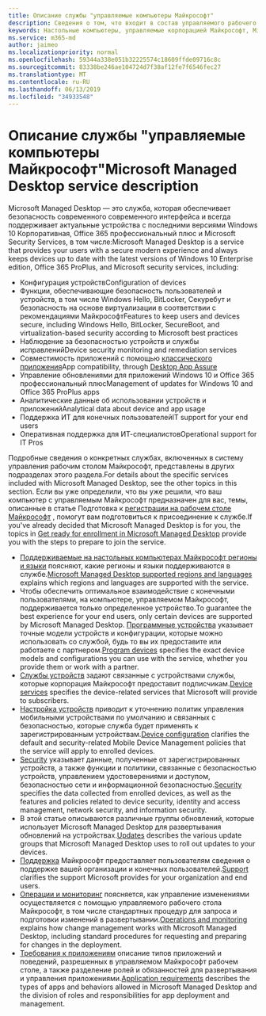 ```yaml
---
title: Описание службы "управляемые компьютеры Майкрософт"
description: Сведения о том, что входит в состав управляемого рабочего стола Майкрософт в качестве службы
keywords: Настольные компьютеры, управляемые корпорацией Майкрософт, Microsoft 365, служба, документация
ms.service: m365-md
author: jaimeo
ms.localizationpriority: normal
ms.openlocfilehash: 59344a338e051b32225574c18609ffde09716c8c
ms.sourcegitcommit: 83338be246ae104724d7f38af12fe7f6546fec27
ms.translationtype: MT
ms.contentlocale: ru-RU
ms.lasthandoff: 06/13/2019
ms.locfileid: "34933548"
---
```

# <a name="microsoft-managed-desktop-service-description"></a><span data-ttu-id="f20d6-104">Описание службы "управляемые компьютеры Майкрософт"</span><span class="sxs-lookup"><span data-stu-id="f20d6-104">Microsoft Managed Desktop service description</span></span>

<span data-ttu-id="f20d6-105">Microsoft Managed Desktop — это служба, которая обеспечивает безопасность современного современного интерфейса и всегда поддерживает актуальные устройства с последними версиями Windows 10 Корпоративная, Office 365 профессиональный плюс и Microsoft Security Services, в том числе:</span><span class="sxs-lookup"><span data-stu-id="f20d6-105">Microsoft Managed Desktop is a service that provides your users with a secure modern experience and always keeps devices up to date with the latest versions of Windows 10 Enterprise edition, Office 365 ProPlus, and Microsoft security services, including:</span></span>

- <span data-ttu-id="f20d6-106">Конфигурация устройств</span><span class="sxs-lookup"><span data-stu-id="f20d6-106">Configuration of devices</span></span>
- <span data-ttu-id="f20d6-107">Функции, обеспечивающие безопасность пользователей и устройств, в том числе Windows Hello, BitLocker, Секуребут и безопасность на основе виртуализации в соответствии с рекомендациями Майкрософт</span><span class="sxs-lookup"><span data-stu-id="f20d6-107">Features to keep users and devices secure, including Windows Hello, BitLocker, SecureBoot, and virtualization-based security according to Microsoft best practices</span></span>
- <span data-ttu-id="f20d6-108">Наблюдение за безопасностью устройств и службы исправлений</span><span class="sxs-lookup"><span data-stu-id="f20d6-108">Device security monitoring and remediation services</span></span>
- <span data-ttu-id="f20d6-109">Совместимость приложений с помощью [классического приложения](https://docs.microsoft.com/fasttrack/win-10-desktop-app-assure)</span><span class="sxs-lookup"><span data-stu-id="f20d6-109">App compatibility, through [Desktop App Assure](https://docs.microsoft.com/fasttrack/win-10-desktop-app-assure)</span></span>
- <span data-ttu-id="f20d6-110">Управление обновлениями для приложений Windows 10 и Office 365 профессиональный плюс</span><span class="sxs-lookup"><span data-stu-id="f20d6-110">Management of updates for Windows 10 and Office 365 ProPlus apps</span></span>
- <span data-ttu-id="f20d6-111">Аналитические данные об использовании устройств и приложений</span><span class="sxs-lookup"><span data-stu-id="f20d6-111">Analytical data about device and app usage</span></span>
- <span data-ttu-id="f20d6-112">Поддержка ИТ для конечных пользователей</span><span class="sxs-lookup"><span data-stu-id="f20d6-112">IT support for your end users</span></span>
- <span data-ttu-id="f20d6-113">Оперативная поддержка для ИТ-специалистов</span><span class="sxs-lookup"><span data-stu-id="f20d6-113">Operational support for IT Pros</span></span>

<span data-ttu-id="f20d6-114">Подробные сведения о конкретных службах, включенных в систему управления рабочим столом Майкрософт, представлены в других подразделах этого раздела.</span><span class="sxs-lookup"><span data-stu-id="f20d6-114">For details about the specific services included with Microsoft Managed Desktop, see the other topics in this section.</span></span> <span data-ttu-id="f20d6-115">Если вы уже определили, что вы уже решили, что ваш компьютер с управляемым Майкрософт предназначен для вас, темы, описанные в статье Подготовка к [регистрации на рабочем столе Майкрософт](https://docs.microsoft.com/microsoft-365/managed-desktop/get-ready/) , помогут вам подготовиться к присоединение к службе.</span><span class="sxs-lookup"><span data-stu-id="f20d6-115">If you've already decided that Microsoft Managed Desktop is for you, the topics in [Get ready for enrollment in Microsoft Managed Desktop](https://docs.microsoft.com/microsoft-365/managed-desktop/get-ready/) provide you with the steps to prepare to join the service.</span></span>

- <span data-ttu-id="f20d6-116">[Поддерживаемые на настольных компьютерах Майкрософт регионы и языки](regions-languages.md) поясняют, какие регионы и языки поддерживаются в службе.</span><span class="sxs-lookup"><span data-stu-id="f20d6-116">[Microsoft Managed Desktop supported regions and languages](regions-languages.md) explains which regions and languages are supported with the service.</span></span>
- <span data-ttu-id="f20d6-117">Чтобы обеспечить оптимальное взаимодействие с конечными пользователями, на компьютере, управляемом Майкрософт, поддерживается только определенное устройство.</span><span class="sxs-lookup"><span data-stu-id="f20d6-117">To guarantee the best experience for your end users, only certain devices are supported by Microsoft Managed Desktop.</span></span> <span data-ttu-id="f20d6-118">[Программные устройства](device-list.md) указывает точные модели устройств и конфигурации, которые можно использовать со службой, будь то вы их предоставите или работаете с партнером.</span><span class="sxs-lookup"><span data-stu-id="f20d6-118">[Program devices](device-list.md) specifies the exact device models and configurations you can use with the service, whether you provide them or work with a partner.</span></span>
- <span data-ttu-id="f20d6-119">[Службы устройств](device-services.md) задают связанные с устройствами службы, которые корпорация Майкрософт предоставит подписчикам.</span><span class="sxs-lookup"><span data-stu-id="f20d6-119">[Device services](device-services.md) specifies the device-related services that Microsoft will provide to subscribers.</span></span>
- <span data-ttu-id="f20d6-120">[Настройка устройств](device-policies.md) приводит к уточнению политик управления мобильными устройствами по умолчанию и связанных с безопасностью, которые служба будет применять к зарегистрированным устройствам.</span><span class="sxs-lookup"><span data-stu-id="f20d6-120">[Device configuration](device-policies.md) clarifies the default and security-related Mobile Device Management policies that the service will apply to enrolled devices.</span></span>
- <span data-ttu-id="f20d6-121">[Security](security.md) указывает данные, полученные от зарегистрированных устройств, а также функции и политики, связанные с безопасностью устройств, управлением удостоверениями и доступом, безопасностью сети и информационной безопасностью.</span><span class="sxs-lookup"><span data-stu-id="f20d6-121">[Security](security.md) specifies the data collected from enrolled devices, as well as the features and policies related to device security, identity and access management, network security, and information security.</span></span>
- <span data-ttu-id="f20d6-122">[](updates.md) В этой статье описываются различные группы обновлений, которые использует Microsoft Managed Desktop для развертывания обновлений на устройствах.</span><span class="sxs-lookup"><span data-stu-id="f20d6-122">[Updates](updates.md) describes the various update groups that Microsoft Managed Desktop uses to roll out updates to your devices.</span></span>
- <span data-ttu-id="f20d6-123">[Поддержка](support.md) Майкрософт предоставляет пользователям сведения о поддержке вашей организации и конечных пользователей.</span><span class="sxs-lookup"><span data-stu-id="f20d6-123">[Support](support.md) clarifies the support Microsoft provides for your organization and end users.</span></span>
- <span data-ttu-id="f20d6-124">[Операции и мониторинг](operations-and-monitoring.md) поясняется, как управление изменениями осуществляется с помощью управляемого рабочего стола Майкрософт, в том числе стандартных процедур для запроса и подготовки изменений в развертывании.</span><span class="sxs-lookup"><span data-stu-id="f20d6-124">[Operations and monitoring](operations-and-monitoring.md) explains how change management works with Microsoft Managed Desktop, including standard procedures for requesting and preparing for changes in the deployment.</span></span>
- <span data-ttu-id="f20d6-125">[Требования к приложениям](mmd-app-requirements.md) описание типов приложений и поведений, разрешенных в управляемом Майкрософт рабочем столе, а также разделение ролей и обязанностей для развертывания и управления приложениями.</span><span class="sxs-lookup"><span data-stu-id="f20d6-125">[Application requirements](mmd-app-requirements.md) describes the types of apps and behaviors allowed in Microsoft Managed Desktop and the division of roles and responsibilities for app deployment and management.</span></span>